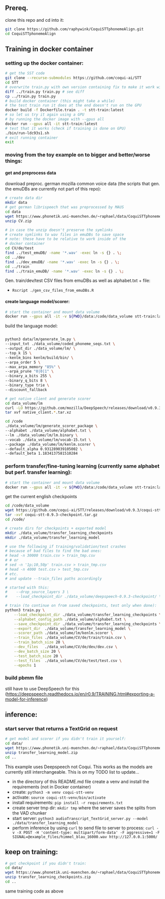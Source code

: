 ## Prereq. 

clone this repo and cd into it:

```bash
git clone https://github.com/raphywink/CoquiSTTphonemeAlign.git
cd CoquiSTTphonemeAlign
```

## Training in docker container

### setting up the docker container:

```bash
# get the SST code
git clone --recurse-submodules https://github.com/coqui-ai/STT
cd STT
# overwrite train.py with own version containing fix to make it work with my GPU (RTX 2060 on Ubuntu 20.10):
diff ../train.py train.py # see diff
cp ../train.py train.py 
# build docker container (this might take a while)
# the test train run it does at the end doesn't run on the GPU
docker build -f Dockerfile.train . -t stt-train:latest 
# so let us try it again using a GPU
# by running the docker image with --gpus all
docker run --gpus all -it stt-train:latest
# test that it works (check if training is done on GPU)
./bin/run-ldc93s1.sh
# exit running container
exit
```
### moving from the toy example on to bigger and better/worse things:

#### get and preprocess data

download preproc. german mozilla common voice data (the scripts that gen. the emuDBs are currently not part of this repo):

```bash
# create data dir
mkdir data
# get german librispeech that was preprocessed by MAUS
cd data
wget https://www.phonetik.uni-muenchen.de/~raphael/data/CoquiSTTphonemeAlign/CV.zip
unzip CV.zip

# in case the unzip doesn't preserve the symlinks
# create symlinks to wav files in emuDBs to save space
# note: these have to be relative to work inside of the 
# docker container
cd CV/de/test
find ../test_emuDB/ -name '*.wav' -exec ln -s {} . \;
cd ../dev
find ../dev_emuDB/ -name '*.wav' -exec ln -s {} . \;
cd ../train
find ../train_emuDB/ -name '*.wav' -exec ln -s {} . \;
```


Gen. train/dev/test CSV files from emuDBs as well as alphabet.txt +  file:

- `Rscript ./gen_csv_files_from_emuDBs.R`



#### create language model/scorer:

```bash
# start the container and mount data volume
docker run --gpus all -it -v ${PWD}/data:/code/data_volume stt-train:latest
```

build the language model:

```bash

python3 data/lm/generate_lm.py \
--input_txt ./data_volume/coded_phoneme_seqs.txt \
--output_dir ./data_volume/lm/ \
--top_k 15 \
--kenlm_bins kenlm/build/bin/ \
--arpa_order 5 \
--max_arpa_memory "85%" \
--arpa_prune "0|0|1" \
--binary_a_bits 255 \
--binary_q_bits 8 \
--binary_type trie \
--discount_fallback

# get native client and generate scorer
cd data_volume/lm
curl -LO https://github.com/mozilla/DeepSpeech/releases/download/v0.9.3/native_client.amd64.cuda.linux.tar.xz
tar xvf native_client.*.tar.xz

cd /code
./data_volume/lm/generate_scorer_package \
--alphabet ./data_volume/alphabet.txt \
--lm ./data_volume/lm/lm.binary \
--vocab ./data_volume/lm/vocab-15.txt \
--package ./data_volume/lm/kenlm.scorer \
--default_alpha 0.931289039105002 \
--default_beta 1.1834137581510284

```


### perform transfer/fine-tuning learning (currently same alphabet but perf. transfer learning):

```bash
# start the container and mount data volume
docker run --gpus all -it -v ${PWD}/data:/code/data_volume stt-train:latest
```

get the current english checkpoints

```bash
cd /code/data_volume
wget https://github.com/coqui-ai/STT/releases/download/v0.9.3/coqui-stt-0.9.3-checkpoint.tar.gz
tar -xvf coqui-stt-0.9.3-checkpoint.tar.gz
cd /code/
```


```bash
# create dirs for checkpoints + exported model
mkdir ./data_volume/transfer_learning_checkpoints
mkdir ./data_volume/transfer_learning_model

# use the following if training/validation/test crashes
# because of bad files to find the bad ones: 
# head -n 30000 train.csv > train_tmp.csv
# # or
# sed -n '1p;10,50p' train.csv > train_tmp.csv
# head -n 4000 test.csv > test_tmp.csv
# etc.
# and update --train_files paths accordingly

# started with this: 
#    --drop_source_layers 3 \
#    --load_checkpoint_dir ./data_volume/deepspeech-0.9.3-checkpoint/ \

# train (to continue on from saved checkpoints, test only when done):
python3 train.py \
    --load_checkpoint_dir ./data_volume/transfer_learning_checkpoints \
    --alphabet_config_path ./data_volume/alphabet.txt \
    --save_checkpoint_dir ./data_volume/transfer_learning_checkpoints \
    --export_dir  ./data_volume/transfer_learning_model \
    --scorer_path ./data_volume/lm/kenlm.scorer \
    --train_files ./data_volume/CV/de/train/train.csv \
    --train_batch_size 20 \
    --dev_files   ./data_volume/CV/de/dev/dev.csv \
    --dev_batch_size 20 \
    --test_batch_size 20 \
    --test_files  ./data_volume/CV/de/test/test.csv \
    --epochs 1


```
### build pbmm file

still have to use DeepSpeech for this (https://deepspeech.readthedocs.io/en/r0.9/TRAINING.html#exporting-a-model-for-inference)

## inference: 

### start server that returns a TextGrid on request

```bash
# get model and scorer if you didn't train it yourself:
cd data/
wget https://www.phonetik.uni-muenchen.de/~raphael/data/CoquiSTTphonemeAlign/transfer_learning_model.zip
unzip transfer_learning_model.zip
cd ..
```

This example uses Deepspeech not Coqui. This works as the models are currently still interchangeable. This is on my TODO list to update...

- in the directory of this README.md file create a venv and install the requirements (not in Docker container)
- create: `python3 -m venv coqui-stt-venv`
- activate: `source coqui-stt-venv/bin/activate`
- install requirements: `pip install -r requirements.txt`
- create server tmp dir: `mkdir tmp` where the server saves the splits from the VAD chunker
- start server: `python3 audioTranscript_TextGrid_server.py --model ./data/transfer_learning_model`
- perform inference by using `curl` to send file to server to process: `curl -v -X POST -H 'content-type: multipart/form-data' -F aggressive=1 -F SIGNAL=@example_files/himmel_blau_16000.wav http://127.0.0.1:5000/`


## keep on training:

```bash
# get checkpoint if you didn't train:
cd data/
wget https://www.phonetik.uni-muenchen.de/~raphael/data/CoquiSTTphonemeAlign/transfer_learning_checkpoints.zip
unzip transfer_learning_checkpoints.zip
cd ..
```

same training code as above